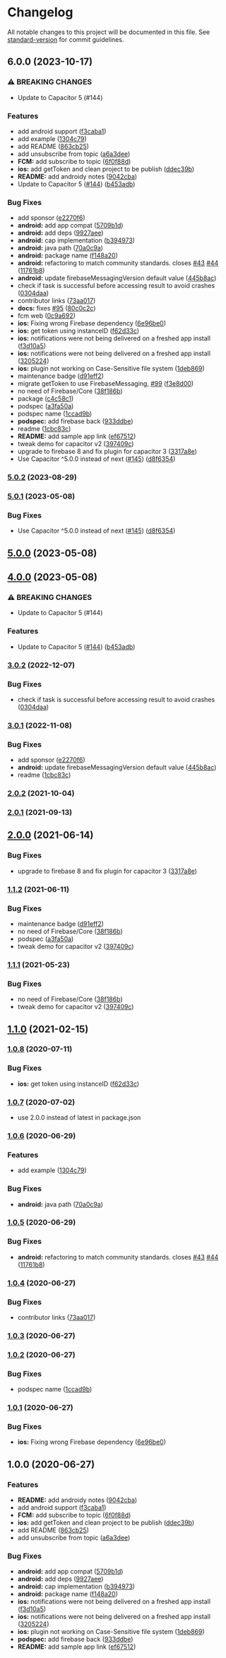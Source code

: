 # Changelog

All notable changes to this project will be documented in this file. See [standard-version](https://github.com/conventional-changelog/standard-version) for commit guidelines.

## 6.0.0 (2023-10-17)


### ⚠ BREAKING CHANGES

* Update to Capacitor 5 (#144)

### Features

* add android support ([f3caba1](https://github.com/capacitor-community/fcm/commit/f3caba115a593a9fbb918ee63c2427c3ce5d0870))
* add example ([1304c79](https://github.com/capacitor-community/fcm/commit/1304c79cf60c772589f2421ff292eac77480887b))
* add README ([863cb25](https://github.com/capacitor-community/fcm/commit/863cb25361fb7ecd8dcd63c64f7181f9d7f5b72f))
* add unsubscribe from topic ([a6a3dee](https://github.com/capacitor-community/fcm/commit/a6a3dee09b5b2faaca01e50fc2cedb1992df41d5))
* **FCM:** add subscribe to topic ([6f0f88d](https://github.com/capacitor-community/fcm/commit/6f0f88db173a726ae4b412bfe9b0333f296ed327))
* **ios:** add getToken and clean project to be publish ([ddec39b](https://github.com/capacitor-community/fcm/commit/ddec39b666e3338a5dd73b39c33510c2eb84c4e7))
* **README:** add androidy notes ([9042cba](https://github.com/capacitor-community/fcm/commit/9042cba2bf1182bb0542177ba8fd1303b492009b))
* Update to Capacitor 5 ([#144](https://github.com/capacitor-community/fcm/issues/144)) ([b453adb](https://github.com/capacitor-community/fcm/commit/b453adbcf358dccd3cdc2ddb0fa485d5d14ba0c4))


### Bug Fixes

* add sponsor ([e2270f6](https://github.com/capacitor-community/fcm/commit/e2270f607287fa1440c5150de57e93f4d52f42d6))
* **android:** add app compat ([5709b1d](https://github.com/capacitor-community/fcm/commit/5709b1dadbd62d1f62b0be86bb1229e9f4e9bc5f))
* **android:** add deps ([9927aee](https://github.com/capacitor-community/fcm/commit/9927aeee0637945520bea03b69f609a0806b5767))
* **android:** cap implementation ([b394973](https://github.com/capacitor-community/fcm/commit/b3949730c7ff27afb3a5f4a94dce60360590acde))
* **android:** java path ([70a0c9a](https://github.com/capacitor-community/fcm/commit/70a0c9a952f19210e6c237fe9489ddeb3562acc2))
* **android:** package name ([f148a20](https://github.com/capacitor-community/fcm/commit/f148a203551e457a89eed8fedaf24c8fe925b88a))
* **android:** refactoring to match community standards. closes [#43](https://github.com/capacitor-community/fcm/issues/43) [#44](https://github.com/capacitor-community/fcm/issues/44) ([11761b8](https://github.com/capacitor-community/fcm/commit/11761b8f024422f89288f940c8a6a146b3ff9a5e))
* **android:** update firebaseMessagingVersion default value ([445b8ac](https://github.com/capacitor-community/fcm/commit/445b8ac805daf3ac52c3ccf0e4b89ed0e93a012d))
* check if task is successful before accessing result to avoid crashes ([0304daa](https://github.com/capacitor-community/fcm/commit/0304daa54d25305a166661d9040bd7cb107261da))
* contributor links ([73aa017](https://github.com/capacitor-community/fcm/commit/73aa01789a2356711542503c2b864653855c8a50))
* **docs:** fixes [#95](https://github.com/capacitor-community/fcm/issues/95) ([80c0c2c](https://github.com/capacitor-community/fcm/commit/80c0c2c582e3c1cbfa2dc449a4731fba1c2bc958))
* fcm web ([0c9a692](https://github.com/capacitor-community/fcm/commit/0c9a692aca2be4103424b453d36faf127495a4aa))
* **ios:** Fixing wrong Firebase dependency ([6e96be0](https://github.com/capacitor-community/fcm/commit/6e96be0388e67c28c389debd26a11ed3b145e4af))
* **ios:** get token using instanceID ([f62d33c](https://github.com/capacitor-community/fcm/commit/f62d33cb77e9ce071e2effa71063a740efd9d406))
* **ios:** notifications were not being delivered on a freshed app install ([f3d10a5](https://github.com/capacitor-community/fcm/commit/f3d10a59a866c0c92cbfd91a3a400c6126de03cb))
* **ios:** notifications were not being delivered on a freshed app install ([3205224](https://github.com/capacitor-community/fcm/commit/3205224885465a186a830c9679f4b3ce5abdb321))
* **ios:** plugin not working on Case-Sensitive file system ([1deb869](https://github.com/capacitor-community/fcm/commit/1deb86951dc23a337a7910f5df1bba7e48005d72))
* maintenance badge ([d91eff2](https://github.com/capacitor-community/fcm/commit/d91eff2c32d66bb4a43927b8026d66490098f656))
* migrate getToken to use FirebaseMessaging, [#99](https://github.com/capacitor-community/fcm/issues/99) ([f3e8d00](https://github.com/capacitor-community/fcm/commit/f3e8d008961667a9bfcb94de6ac712cc60fd50fd))
* no need of Firebase/Core ([38f186b](https://github.com/capacitor-community/fcm/commit/38f186b09525ee681360b4437ed38c1cc57cb981))
* package ([c4c58c1](https://github.com/capacitor-community/fcm/commit/c4c58c1d5fd9a87d988976f0c26ceae182989369))
* podspec ([a3fa50a](https://github.com/capacitor-community/fcm/commit/a3fa50ae039f6a5680d7dd5094675e6ee5a436eb))
* podspec name ([1ccad9b](https://github.com/capacitor-community/fcm/commit/1ccad9b45a9462b5315f0e32612696a32dcbecd2))
* **podspec:** add firebase back ([933ddbe](https://github.com/capacitor-community/fcm/commit/933ddbed2b168e2552aae7138914e7ed54d59492))
* readme ([1cbc83c](https://github.com/capacitor-community/fcm/commit/1cbc83c7825395ea7310814fa70ed1fd0ca809bb))
* **README:** add sample app link ([ef67512](https://github.com/capacitor-community/fcm/commit/ef67512f94ffb317464006b1eb71a619a9e45079))
* tweak demo for capacitor v2 ([397409c](https://github.com/capacitor-community/fcm/commit/397409c85881a81fa953f8d51746528ae045587b))
* upgrade to firebase 8 and fix plugin for capacitor 3 ([3317a8e](https://github.com/capacitor-community/fcm/commit/3317a8e9824b2dbf7d179410a31d7494669f0c51))
* Use Capacitor ^5.0.0 instead of next ([#145](https://github.com/capacitor-community/fcm/issues/145)) ([d8f6354](https://github.com/capacitor-community/fcm/commit/d8f6354d8d7c5d83df0cfc6d8d391c0638081e8b))

### [5.0.2](https://github.com/capacitor-community/fcm/compare/v5.0.1...v5.0.2) (2023-08-29)

### [5.0.1](https://github.com/capacitor-community/fcm/compare/v5.0.0...v5.0.1) (2023-05-08)


### Bug Fixes

* Use Capacitor ^5.0.0 instead of next ([#145](https://github.com/capacitor-community/fcm/issues/145)) ([d8f6354](https://github.com/capacitor-community/fcm/commit/d8f6354d8d7c5d83df0cfc6d8d391c0638081e8b))

## [5.0.0](https://github.com/capacitor-community/fcm/compare/v4.0.0...v5.0.0) (2023-05-08)

## [4.0.0](https://github.com/capacitor-community/fcm/compare/v3.0.2...v4.0.0) (2023-05-08)


### ⚠ BREAKING CHANGES

* Update to Capacitor 5 (#144)

### Features

* Update to Capacitor 5 ([#144](https://github.com/capacitor-community/fcm/issues/144)) ([b453adb](https://github.com/capacitor-community/fcm/commit/b453adbcf358dccd3cdc2ddb0fa485d5d14ba0c4))

### [3.0.2](https://github.com/capacitor-community/fcm/compare/v3.0.1...v3.0.2) (2022-12-07)


### Bug Fixes

* check if task is successful before accessing result to avoid crashes ([0304daa](https://github.com/capacitor-community/fcm/commit/0304daa54d25305a166661d9040bd7cb107261da))

### [3.0.1](https://github.com/capacitor-community/fcm/compare/v3.0.0...v3.0.1) (2022-11-08)


### Bug Fixes

* add sponsor ([e2270f6](https://github.com/capacitor-community/fcm/commit/e2270f607287fa1440c5150de57e93f4d52f42d6))
* **android:** update firebaseMessagingVersion default value ([445b8ac](https://github.com/capacitor-community/fcm/commit/445b8ac805daf3ac52c3ccf0e4b89ed0e93a012d))
* readme ([1cbc83c](https://github.com/capacitor-community/fcm/commit/1cbc83c7825395ea7310814fa70ed1fd0ca809bb))

### [2.0.2](https://github.com/capacitor-community/fcm/compare/v2.0.1...v2.0.2) (2021-10-04)

### [2.0.1](https://github.com/capacitor-community/fcm/compare/v2.0.0...v2.0.1) (2021-09-13)

## [2.0.0](https://github.com/capacitor-community/fcm/compare/v1.1.2...v2.0.0) (2021-06-14)


### Bug Fixes

* upgrade to firebase 8 and fix plugin for capacitor 3 ([3317a8e](https://github.com/capacitor-community/fcm/commit/3317a8e9824b2dbf7d179410a31d7494669f0c51))

### [1.1.2](https://github.com/capacitor-community/fcm/compare/v1.1.0...v1.1.2) (2021-06-11)


### Bug Fixes

* maintenance badge ([d91eff2](https://github.com/capacitor-community/fcm/commit/d91eff2c32d66bb4a43927b8026d66490098f656))
* no need of Firebase/Core ([38f186b](https://github.com/capacitor-community/fcm/commit/38f186b09525ee681360b4437ed38c1cc57cb981))
* podspec ([a3fa50a](https://github.com/capacitor-community/fcm/commit/a3fa50ae039f6a5680d7dd5094675e6ee5a436eb))
* tweak demo for capacitor v2 ([397409c](https://github.com/capacitor-community/fcm/commit/397409c85881a81fa953f8d51746528ae045587b))

### [1.1.1](https://github.com/capacitor-community/fcm/compare/v1.1.0...v1.1.1) (2021-05-23)


### Bug Fixes

* no need of Firebase/Core ([38f186b](https://github.com/capacitor-community/fcm/commit/38f186b09525ee681360b4437ed38c1cc57cb981))
* tweak demo for capacitor v2 ([397409c](https://github.com/capacitor-community/fcm/commit/397409c85881a81fa953f8d51746528ae045587b))

## [1.1.0](https://github.com/capacitor-community/fcm/compare/v1.0.8...v1.1.0) (2021-02-15)

### [1.0.8](https://github.com/capacitor-community/fcm/compare/v1.0.7...v1.0.8) (2020-07-11)

### Bug Fixes

- **ios:** get token using instanceID ([f62d33c](https://github.com/capacitor-community/fcm/commit/f62d33cb77e9ce071e2effa71063a740efd9d406))

### [1.0.7](https://github.com/capacitor-community/fcm/compare/v1.0.6...v1.0.7) (2020-07-02)

- use 2.0.0 instead of latest in package.json

### [1.0.6](https://github.com/capacitor-community/fcm/compare/v1.0.5...v1.0.6) (2020-06-29)

### Features

- add example ([1304c79](https://github.com/capacitor-community/fcm/commit/1304c79cf60c772589f2421ff292eac77480887b))

### Bug Fixes

- **android:** java path ([70a0c9a](https://github.com/capacitor-community/fcm/commit/70a0c9a952f19210e6c237fe9489ddeb3562acc2))

### [1.0.5](https://github.com/capacitor-community/fcm/compare/v1.0.4...v1.0.5) (2020-06-29)

### Bug Fixes

- **android:** refactoring to match community standards. closes [#43](https://github.com/capacitor-community/fcm/issues/43) [#44](https://github.com/capacitor-community/fcm/issues/44) ([11761b8](https://github.com/capacitor-community/fcm/commit/11761b8f024422f89288f940c8a6a146b3ff9a5e))

### [1.0.4](https://github.com/capacitor-community/fcm/compare/v1.0.3...v1.0.4) (2020-06-27)

### Bug Fixes

- contributor links ([73aa017](https://github.com/capacitor-community/fcm/commit/73aa01789a2356711542503c2b864653855c8a50))

### [1.0.3](https://github.com/capacitor-community/fcm/compare/v1.0.2...v1.0.3) (2020-06-27)

### [1.0.2](https://github.com/capacitor-community/fcm/compare/v1.0.1...v1.0.2) (2020-06-27)

### Bug Fixes

- podspec name ([1ccad9b](https://github.com/capacitor-community/fcm/commit/1ccad9b45a9462b5315f0e32612696a32dcbecd2))

### [1.0.1](https://github.com/capacitor-community/fcm/compare/v1.0.0...v1.0.1) (2020-06-27)

### Bug Fixes

- **ios:** Fixing wrong Firebase dependency ([6e96be0](https://github.com/capacitor-community/fcm/commit/6e96be0388e67c28c389debd26a11ed3b145e4af))

## 1.0.0 (2020-06-27)

### Features

- **README:** add androidy notes ([9042cba](https://github.com/capacitor-community/fcm/commit/9042cba2bf1182bb0542177ba8fd1303b492009b))
- add android support ([f3caba1](https://github.com/capacitor-community/fcm/commit/f3caba115a593a9fbb918ee63c2427c3ce5d0870))
- **FCM:** add subscribe to topic ([6f0f88d](https://github.com/capacitor-community/fcm/commit/6f0f88db173a726ae4b412bfe9b0333f296ed327))
- **ios:** add getToken and clean project to be publish ([ddec39b](https://github.com/capacitor-community/fcm/commit/ddec39b666e3338a5dd73b39c33510c2eb84c4e7))
- add README ([863cb25](https://github.com/capacitor-community/fcm/commit/863cb25361fb7ecd8dcd63c64f7181f9d7f5b72f))
- add unsubscribe from topic ([a6a3dee](https://github.com/capacitor-community/fcm/commit/a6a3dee09b5b2faaca01e50fc2cedb1992df41d5))

### Bug Fixes

- **android:** add app compat ([5709b1d](https://github.com/capacitor-community/fcm/commit/5709b1dadbd62d1f62b0be86bb1229e9f4e9bc5f))
- **android:** add deps ([9927aee](https://github.com/capacitor-community/fcm/commit/9927aeee0637945520bea03b69f609a0806b5767))
- **android:** cap implementation ([b394973](https://github.com/capacitor-community/fcm/commit/b3949730c7ff27afb3a5f4a94dce60360590acde))
- **android:** package name ([f148a20](https://github.com/capacitor-community/fcm/commit/f148a203551e457a89eed8fedaf24c8fe925b88a))
- **ios:** notifications were not being delivered on a freshed app install ([f3d10a5](https://github.com/capacitor-community/fcm/commit/f3d10a59a866c0c92cbfd91a3a400c6126de03cb))
- **ios:** notifications were not being delivered on a freshed app install ([3205224](https://github.com/capacitor-community/fcm/commit/3205224885465a186a830c9679f4b3ce5abdb321))
- **ios:** plugin not working on Case-Sensitive file system ([1deb869](https://github.com/capacitor-community/fcm/commit/1deb86951dc23a337a7910f5df1bba7e48005d72))
- **podspec:** add firebase back ([933ddbe](https://github.com/capacitor-community/fcm/commit/933ddbed2b168e2552aae7138914e7ed54d59492))
- **README:** add sample app link ([ef67512](https://github.com/capacitor-community/fcm/commit/ef67512f94ffb317464006b1eb71a619a9e45079))
